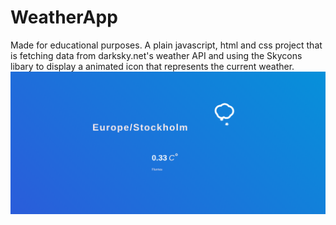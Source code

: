 # WeatherApp

Made for educational purposes.
A plain javascript, html and css project that is fetching data from darksky.net's weather API and using the Skycons libary to display a animated icon that represents the current weather.
![Image of the Application](WeatherApp.png)
